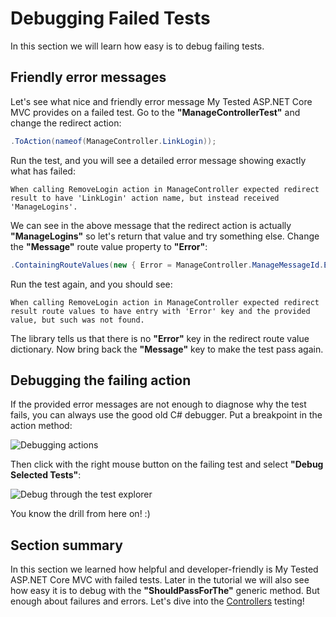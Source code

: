 # Debugging Failed Tests

In this section we will learn how easy is to debug failing tests.

## Friendly error messages

Let's see what nice and friendly error message My Tested ASP.NET Core MVC provides on a failed test. Go to the **"ManageControllerTest"** and change the redirect action:

```c#
.ToAction(nameof(ManageController.LinkLogin));
```

Run the test, and you will see a detailed error message showing exactly what has failed:

```text
When calling RemoveLogin action in ManageController expected redirect result to have 'LinkLogin' action name, but instead received 'ManageLogins'.
```

We can see in the above message that the redirect action is actually **"ManageLogins"** so let's return that value and try something else. Change the **"Message"** route value property to **"Error"**:

```c#
.ContainingRouteValues(new { Error = ManageController.ManageMessageId.Error }));
```

Run the test again, and you should see:

```text
When calling RemoveLogin action in ManageController expected redirect result route values to have entry with 'Error' key and the provided value, but such was not found.
```

The library tells us that there is no **"Error"** key in the redirect route value dictionary. Now bring back the **"Message"** key to make the test pass again.

## Debugging the failing action

If the provided error messages are not enough to diagnose why the test fails, you can always use the good old C# debugger. Put a breakpoint in the action method:

<img src="/images/tutorial/actiondebugging.jpg" alt="Debugging actions" />

Then click with the right mouse button on the failing test and select **"Debug Selected Tests"**:

<img src="/images/tutorial/debugselectedtests.jpg" alt="Debug through the test explorer" />

You know the drill from here on! :)

## Section summary

In this section we learned how helpful and developer-friendly is My Tested ASP.NET Core MVC with failed tests. Later in the tutorial we will also see how easy it is to debug with the **"ShouldPassForThe"** generic method. But enough about failures and errors. Let's dive into the [Controllers](/tutorial/controllers.html) testing!